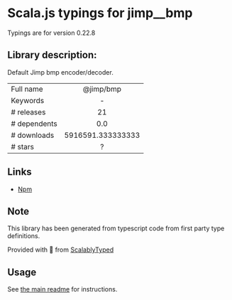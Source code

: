 
# Scala.js typings for jimp__bmp

Typings are for version 0.22.8

## Library description:
Default Jimp bmp encoder/decoder.

|                    |                 |
| ------------------ | :-------------: |
| Full name          | @jimp/bmp |
| Keywords           | - |
| # releases         | 21 |
| # dependents       | 0.0 |
| # downloads        | 5916591.333333333 |
| # stars            | ? |

## Links
- [Npm](https://www.npmjs.com/package/%40jimp%2Fbmp)
    


## Note
This library has been generated from typescript code from first party type definitions.

Provided with :purple_heart: from [ScalablyTyped](https://github.com/oyvindberg/ScalablyTyped)

## Usage
See [the main readme](../../readme.md) for instructions.


